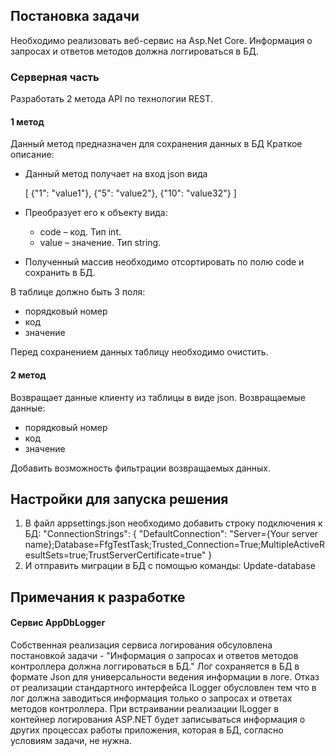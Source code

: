 ## Постановка задачи
Необходимо реализовать веб-сервис на Asp.Net Core. Информация о запросах и ответов методов должна логгироваться в БД.

### Серверная часть
Разработать 2 метода API по технологии REST.

#### 1 метод
Данный метод предназначен для сохранения данных в БД
Краткое описание:
- Данный метод получает на вход json вида

  [
    {"1": "value1"},
    {"5": "value2"},
    {"10": "value32"}
  ]
- Преобразует его к объекту вида:
  - code – код. Тип int.
  - value – значение. Тип string.
- Полученный массив необходимо отсортировать по полю code и сохранить в БД.
  
В таблице должно быть 3 поля:
- порядковый номер
- код
- значение

Перед сохранением данных таблицу необходимо очистить.

#### 2 метод
Возвращает данные клиенту из таблицы в виде json.
Возвращаемые данные:
- порядковый номер
- код
- значение

Добавить возможность фильтрации возвращаемых данных.

## Настройки для запуска решения
1) В файл appsettings.json необходимо добавить строку подключения к БД:
  "ConnectionStrings": {
    "DefaultConnection": "Server={Your server name};Database=FfgTestTask;Trusted_Connection=True;MultipleActiveResultSets=true;TrustServerCertificate=true"
  }
2) И отправить миграции в БД с помощью команды: Update-database

## Примечания к разработке
#### Сервис AppDbLogger
Собственная реализация сервиса логирования обсуловлена постановкой задачи - "Информация о запросах и ответов методов контроллера должна логгироваться в БД."
Лог сохраняется в БД в формате Json для универсальности ведения информации в логе.
Отказ от реализации стандартного интерфейса ILogger обусловлен тем что в лог должна заводиться информация только о запросах и ответах методов контроллера.
При встраивании реализации ILogger в контейнер логирования ASP.NET будет записываться информация о других процессах работы приложения, которая в БД, согласно условиям задачи, не нужна.
  
